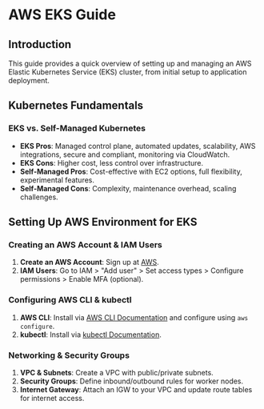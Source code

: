 # AWS EKS Guide

## Introduction
This guide provides a quick overview of setting up and managing an AWS Elastic Kubernetes Service (EKS) cluster, from initial setup to application deployment.

## Kubernetes Fundamentals
### EKS vs. Self-Managed Kubernetes
- **EKS Pros**: Managed control plane, automated updates, scalability, AWS integrations, secure and compliant, monitoring via CloudWatch.
- **EKS Cons**: Higher cost, less control over infrastructure.
- **Self-Managed Pros**: Cost-effective with EC2 options, full flexibility, experimental features.
- **Self-Managed Cons**: Complexity, maintenance overhead, scaling challenges.

## Setting Up AWS Environment for EKS
### Creating an AWS Account & IAM Users
1. **Create an AWS Account**: Sign up at [AWS](https://aws.amazon.com/).
2. **IAM Users**: Go to IAM > "Add user" > Set access types > Configure permissions > Enable MFA (optional).

### Configuring AWS CLI & kubectl
1. **AWS CLI**: Install via [AWS CLI Documentation](https://docs.aws.amazon.com/cli/latest/userguide/cli-configure-quickstart.html) and configure using `aws configure`.
2. **kubectl**: Install via [kubectl Documentation](https://kubernetes.io/docs/tasks/tools/install-kubectl/).

### Networking & Security Groups
1. **VPC & Subnets**: Create a VPC with public/private subnets.
2. **Security Groups**: Define inbound/outbound rules for worker nodes.
3. **Internet Gateway**: Attach an IGW to your VPC and update route tables for internet access.

